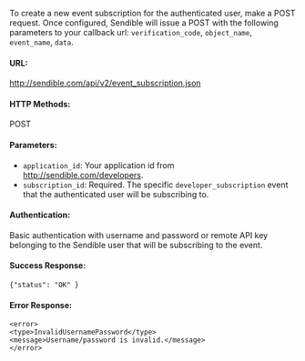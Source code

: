To create a new event subscription for the authenticated user, make a POST request. Once configured, Sendible will issue a POST with the following parameters to your callback url: `verification_code`, `object_name`, `event_name`, `data`.

#### URL: ####
http://sendible.com/api/v2/event_subscription.json

#### HTTP Methods: ####
POST

#### Parameters: ####
  * `application_id`: Your application id from http://sendible.com/developers.
  * `subscription_id`: Required. The specific `developer_subscription` event that the authenticated user will be subscribing to.

#### Authentication: ####
Basic authentication with username and password or remote API key belonging to the Sendible user that will be subscribing to the event.

#### Success Response: ####
```
{"status": "OK" }
```


#### Error Response: ####
```
<error>
<type>InvalidUsernamePassword</type>
<message>Username/password is invalid.</message>
</error>
```